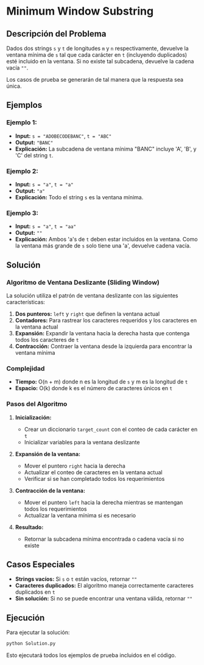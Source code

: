 # Minimum Window Substring

## Descripción del Problema

Dados dos strings `s` y `t` de longitudes `m` y `n` respectivamente, devuelve la ventana mínima de `s` tal que cada carácter en `t` (incluyendo duplicados) esté incluido en la ventana. Si no existe tal subcadena, devuelve la cadena vacía `""`.

Los casos de prueba se generarán de tal manera que la respuesta sea única.

## Ejemplos

### Ejemplo 1:
- **Input:** `s = "ADOBECODEBANC"`, `t = "ABC"`
- **Output:** `"BANC"`
- **Explicación:** La subcadena de ventana mínima "BANC" incluye 'A', 'B', y 'C' del string `t`.

### Ejemplo 2:
- **Input:** `s = "a"`, `t = "a"`
- **Output:** `"a"`
- **Explicación:** Todo el string `s` es la ventana mínima.

### Ejemplo 3:
- **Input:** `s = "a"`, `t = "aa"`
- **Output:** `""`
- **Explicación:** Ambos 'a's de `t` deben estar incluidos en la ventana. Como la ventana más grande de `s` solo tiene una 'a', devuelve cadena vacía.

## Solución

### Algoritmo de Ventana Deslizante (Sliding Window)

La solución utiliza el patrón de ventana deslizante con las siguientes características:

1. **Dos punteros:** `left` y `right` que definen la ventana actual
2. **Contadores:** Para rastrear los caracteres requeridos y los caracteres en la ventana actual
3. **Expansión:** Expandir la ventana hacia la derecha hasta que contenga todos los caracteres de `t`
4. **Contracción:** Contraer la ventana desde la izquierda para encontrar la ventana mínima

### Complejidad

- **Tiempo:** O(n + m) donde n es la longitud de `s` y m es la longitud de `t`
- **Espacio:** O(k) donde k es el número de caracteres únicos en `t`

### Pasos del Algoritmo

1. **Inicialización:**
   - Crear un diccionario `target_count` con el conteo de cada carácter en `t`
   - Inicializar variables para la ventana deslizante

2. **Expansión de la ventana:**
   - Mover el puntero `right` hacia la derecha
   - Actualizar el conteo de caracteres en la ventana actual
   - Verificar si se han completado todos los requerimientos

3. **Contracción de la ventana:**
   - Mover el puntero `left` hacia la derecha mientras se mantengan todos los requerimientos
   - Actualizar la ventana mínima si es necesario

4. **Resultado:**
   - Retornar la subcadena mínima encontrada o cadena vacía si no existe

## Casos Especiales

- **Strings vacíos:** Si `s` o `t` están vacíos, retornar `""`
- **Caracteres duplicados:** El algoritmo maneja correctamente caracteres duplicados en `t`
- **Sin solución:** Si no se puede encontrar una ventana válida, retornar `""`

## Ejecución

Para ejecutar la solución:

```bash
python Solution.py
```

Esto ejecutará todos los ejemplos de prueba incluidos en el código. 
